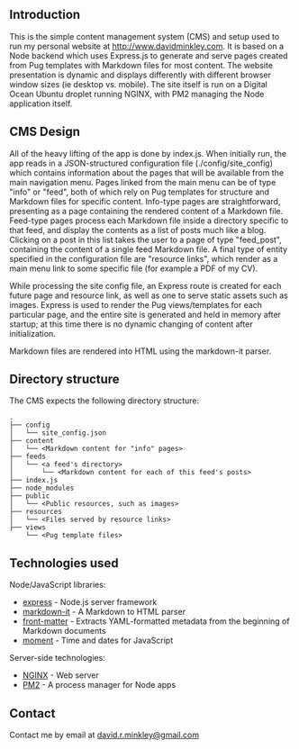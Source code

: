## Introduction
This is the simple content management system (CMS) and setup used to run my personal website at http://www.davidminkley.com.  It is based on a Node backend which uses Express.js to generate and serve pages created from Pug templates with Markdown files for most content.  The website presentation is dynamic and displays differently with different browser window sizes (ie desktop vs. mobile).  The site itself is run on a Digital Ocean Ubuntu droplet running NGINX, with PM2 managing the Node application itself.

## CMS Design
All of the heavy lifting of the app is done by index.js.  When initially run, the app reads in a JSON-structured configuration file (./config/site_config) which contains information about the pages that will be available from the main navigation menu.  Pages linked from the main menu can be of type "info" or "feed", both of which rely on Pug templates for structure and Markdown files for specific content.  Info-type pages are straightforward, presenting as a page containing the rendered content of a Markdown file.  Feed-type pages process each Markdown file inside a directory specific to that feed, and display the contents as a list of posts much like a blog.  Clicking on a post in this list takes the user to a page of type "feed_post", containing the content of a single feed Markdown file.  A final type of entity specified in the configuration file are "resource links", which render as a main menu link to some specific file (for example a PDF of my CV).

While processing the site config file, an Express route is created for each future page and resource link, as well as one to serve static assets such as images.  Express is used to render the Pug views/templates for each particular page, and the entire site is generated and held in memory after startup; at this time there is no dynamic changing of content after initialization.

Markdown files are rendered into HTML using the markdown-it parser.

## Directory structure
The CMS expects the following directory structure:
```
.
├── config
│   └── site_config.json
├── content
│   └── <Markdown content for "info" pages>
├── feeds
│   └── <a feed's directory>
│       └── <Markdown content for each of this feed's posts>
├── index.js
├── node_modules
├── public
│   └── <Public resources, such as images>
├── resources
│   └── <Files served by resource links>
├── views
    └── <Pug template files>
```

## Technologies used

Node/JavaScript libraries:
- [express](https://expressjs.com/) - Node.js server framework
- [markdown-it](https://github.com/markdown-it/markdown-it) - A Markdown to HTML parser
- [front-matter](https://www.npmjs.com/package/front-matter) - Extracts YAML-formatted metadata from the beginning of Markdown documents
- [moment](https://momentjs.com/) - Time and dates for JavaScript

Server-side technologies:
- [NGINX](https://www.nginx.com/) - Web server
- [PM2](https://pm2.keymetrics.io/) - A process manager for Node apps

## Contact

Contact me by email at david.r.minkley@gmail.com

